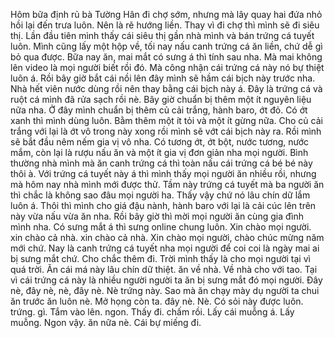 Hôm bữa định rủ bà Tường Hân đi chợ sớm, nhưng mà lây quay hai đứa nhỏ hồi lại đến trưa luôn. Nên là rẽ hướng liền. Thay vì đi chợ thì mình sẽ đi siêu thị. Lần đầu tiên mình thấy cái siêu thị gần nhà mình và bán trứng cá tuyết luôn. Mình cũng lấy một hộp về, tối nay nấu canh trứng cá ăn liền, chứ dễ gì bỏ qua được. Bữa nay ăn, mai mắt có sưng á thì tính sau nha. Mà mai không lên video là mọi người biết rồi đó. Mà công nhận cái trứng cá này nó bự thiệt luôn á. Rồi bây giờ bắt cái nồi lên đây mình sẽ hầm cái bịch này trước nha. Nhà hết viên nước dùng rồi nên thay bằng cái bịch này á. Đây là trứng cá và ruột cá mình đã rửa sạch rồi nè. Bây giờ chuẩn bị thêm một ít nguyên liệu nữa nha. Ở đây mình chuẩn bị thêm củ cải trắng, hành baro, ớt đỏ. Có ớt xanh thì mình dùng luôn. Bằm thêm một ít tỏi và một ít gừng nữa. Cho củ cải trắng với lại là ớt vô trong này xong rồi mình sẽ vớt cái bịch này ra. Rồi mình sẽ bắt đầu nêm nếm gia vị vô nha. Có tương ớt, ớt bột, nước tương, nước mắm, còn lại là rượu nấu ăn và một ít gia vị đơn giản nha mọi người. Bình thường nhà mình mà ăn canh trứng cá thì toàn nấu cái trứng cá bé bé này thôi à. Với trứng cá tuyết này á thì mình thấy mọi người ăn nhiều rồi, nhưng mà hôm nay nhà mình mới được thử. Tầm này trứng cá tuyết mà ba người ăn thì chắc là không sao đâu mọi người ha. Thấy vậy chứ nó lâu chín dữ lắm luôn á. Thôi thì mình cho giá đậu nành, hành baro với lại là cải cúc lên trên này vừa nấu vừa ăn nha. Rồi bây giờ thì mời mọi người ăn cùng gia đình mình nha. Có sưng mắt á thì sưng online chung luôn. Xin chào mọi người. xin chào cả nhà. xin chào cả nhà. Xin chào mọi người, chào chúc mừng năm mới chứ. Nay là canh trứng cá tuyết nha mọi người để coi coi là ngày mai ai bị sưng mắt chứ. Cho chắc thêm đi. Trời mình thấy là cho mọi người tại vì quá trời. Ăn cái má này lâu chín dữ thiệt. ăn về nhà. Về nhà cho với tao. Tại vì cái trứng cá này là nhiều người người ta ăn bị sưng mắt đó mọi người. Đây nè, đây nè, nè, đây nè. Nè trứng này. Sao mà ăn chạy mày dụ người ta chui ăn trước ăn luôn nè. Mở họng còn ta. đây nè. Nè. Có sỏi này được luôn. trứng. gì. Tắm vào lên. ngon. Thấy đi. chấm rồi. Lấy cái muỗng á. Lấy muỗng. Ngon vậy. ăn nữa nè. Cái bự miếng đi.